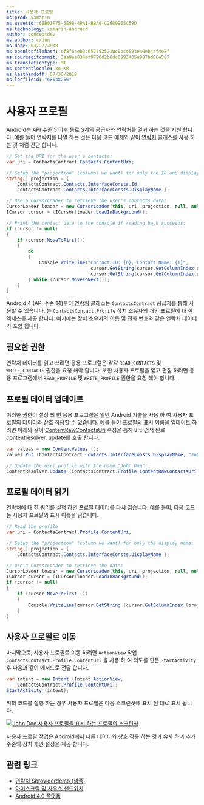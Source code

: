 ```yaml
---
title: 사용자 프로필
ms.prod: xamarin
ms.assetid: 6BB01F75-5E98-49A1-BBA0-C2680905C59D
ms.technology: xamarin-android
author: conceptdev
ms.author: crdun
ms.date: 03/22/2018
ms.openlocfilehash: ef8f6aeb3c6577825210c0bce594ea0eb4af4e2f
ms.sourcegitcommit: 3ea9ee034af9790d2b0dc0893435e997bd06e587
ms.translationtype: MT
ms.contentlocale: ko-KR
ms.lasthandoff: 07/30/2019
ms.locfileid: "68648256"
---
```

# <a name="user-profile"></a>사용자 프로필

Android는 API 수준 5 이후 동료 [S계약](xref:Android.Provider.ContactsContract) 공급자와 연락처를 열거 하는 것을 지원 합니다. 예를 들어 연락처를 나열 하는 것은 다음 코드 예제와 같이 [연락처](xref:Android.Provider.ContactsContract.Contacts) 클래스를 사용 하는 것 처럼 간단 합니다.

```csharp
// Get the URI for the user's contacts:
var uri = ContactsContract.Contacts.ContentUri;

// Setup the "projection" (columns we want) for only the ID and display name:
string[] projection = {
    ContactsContract.Contacts.InterfaceConsts.Id, 
    ContactsContract.Contacts.InterfaceConsts.DisplayName };

// Use a CursorLoader to retrieve the user's contacts data:
CursorLoader loader = new CursorLoader(this, uri, projection, null, null, null);
ICursor cursor = (ICursor)loader.LoadInBackground();

// Print the contact data to the console if reading back succeeds:
if (cursor != null)
{
    if (cursor.MoveToFirst())
    {
        do
        {
            Console.WriteLine("Contact ID: {0}, Contact Name: {1}",
                               cursor.GetString(cursor.GetColumnIndex(projection[0])),
                               cursor.GetString(cursor.GetColumnIndex(projection[1])));
        } while (cursor.MoveToNext());
    }
}
```

Android 4 (API 수준 14)부터 [연락처](xref:Android.Provider.ContactsContract.Profile) 클래스는 `ContactsContract` 공급자를 통해 사용할 수 있습니다. 는 `ContactsContact.Profile` 장치 소유자의 개인 프로필에 대 한 액세스를 제공 합니다. 여기에는 장치 소유자의 이름 및 전화 번호와 같은 연락처 데이터가 포함 됩니다.

## <a name="required-permissions"></a>필요한 권한

연락처 데이터를 읽고 쓰려면 응용 프로그램은 각각 `READ_CONTACTS` 및 `WRITE_CONTACTS` 권한을 요청 해야 합니다.
또한 사용자 프로필을 읽고 편집 하려면 응용 프로그램에서 `READ_PROFILE` 및 `WRITE_PROFILE` 권한을 요청 해야 합니다.

## <a name="updating-profile-data"></a>프로필 데이터 업데이트

이러한 권한이 설정 되 면 응용 프로그램은 일반 Android 기술을 사용 하 여 사용자 프로필의 데이터와 상호 작용할 수 있습니다. 예를 들어 프로필의 표시 이름을 업데이트 하려면 아래와 같이 [ContentRawContactsUri](xref:Android.Provider.ContactsContract.Profile.ContentRawContactsUri) 속성을 통해 `Uri` 검색 된로 [contentresolver. update를 호출 합니다.](xref:Android.Content.ContentResolver.Update*)

```csharp
var values = new ContentValues ();
values.Put (ContactsContract.Contacts.InterfaceConsts.DisplayName, "John Doe");

// Update the user profile with the name "John Doe":
ContentResolver.Update (ContactsContract.Profile.ContentRawContactsUri, values, null, null);
```

## <a name="reading-profile-data"></a>프로필 데이터 읽기

연락처에 대 한 쿼리를 실행 하면 프로필 데이터를 [다시 읽습니다.](xref:Android.Provider.ContactsContract.Profile.ContentUri) 예를 들어, 다음 코드는 사용자 프로필의 표시 이름을 읽습니다.

```csharp
// Read the profile
var uri = ContactsContract.Profile.ContentUri;

// Setup the "projection" (column we want) for only the display name:
string[] projection = {
    ContactsContract.Contacts.InterfaceConsts.DisplayName };

// Use a CursorLoader to retrieve the data:
CursorLoader loader = new CursorLoader(this, uri, projection, null, null, null);
ICursor cursor = (ICursor)loader.LoadInBackground();
if (cursor != null)
{
    if (cursor.MoveToFirst ())
    {
        Console.WriteLine(cursor.GetString (cursor.GetColumnIndex (projection [0])));
    }
}
```

## <a name="navigating-to-the-user-profile"></a>사용자 프로필로 이동

마지막으로, 사용자 프로필로 이동 하려면 `ActionView` 작업 `ContactsContract.Profile.ContentUri` 을 사용 하 여 의도를 만든 `StartActivity` 후 다음과 같이 메서드로 전달 합니다.

```csharp
var intent = new Intent (Intent.ActionView,
    ContactsContract.Profile.ContentUri);
StartActivity (intent);
```

위의 코드를 실행 하는 경우 사용자 프로필은 다음 스크린샷에 표시 된 대로 표시 됩니다.

[![John Doe 사용자 프로필을 표시 하는 프로필의 스크린샷](user-profile-images/01-profile-screen-sml.png)](user-profile-images/01-profile-screen.png#lightbox)

사용자 프로필 작업은 Android에서 다른 데이터와 상호 작용 하는 것과 유사 하며 추가 수준의 장치 개인 설정을 제공 합니다.

## <a name="related-links"></a>관련 링크

- [연락처 Sproviderdemo (샘플)](https://docs.microsoft.com/samples/xamarin/monodroid-samples/contactsproviderdemo)
- [아이스크림 및 사우스 샌드위치](http://www.android.com/about/ice-cream-sandwich/)
- [Android 4.0 플랫폼](https://developer.android.com/sdk/android-4.0.html)
